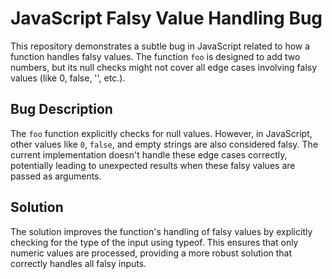 # JavaScript Falsy Value Handling Bug

This repository demonstrates a subtle bug in JavaScript related to how a function handles falsy values. The function `foo` is designed to add two numbers, but its null checks might not cover all edge cases involving falsy values (like 0, false, '', etc.).

## Bug Description

The `foo` function explicitly checks for null values. However, in JavaScript, other values like `0`, `false`, and empty strings are also considered falsy.  The current implementation doesn't handle these edge cases correctly, potentially leading to unexpected results when these falsy values are passed as arguments.

## Solution

The solution improves the function's handling of falsy values by explicitly checking for the type of the input using typeof.  This ensures that only numeric values are processed, providing a more robust solution that correctly handles all falsy inputs.
